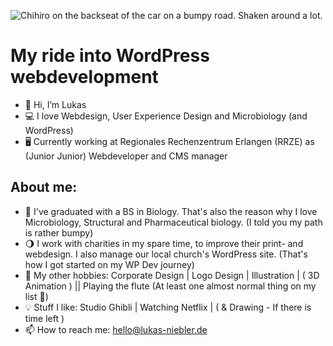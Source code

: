 ![Chihiro on the backseat of the car on a bumpy road. Shaken around a lot.](https://media4.giphy.com/media/Dc4TGF0n3mVVK/giphy.gif?cid=790b76112bf8ddb06bc808a8cb3b22222ddbcda78d715a7e&rid=giphy.gif&ct=g)

# My ride into WordPress webdevelopment

- 👋 Hi, I’m Lukas
- 💻 I love Webdesign, User Experience Design and Microbiology (and WordPress)
- 🖥 Currently working at Regionales Rechenzentrum Erlangen (RRZE) as (Junior Junior) Webdeveloper and CMS manager

## About me:
- 🌱 I've graduated with a BS in Biology. That's also the reason why I love Microbiology, Structural and Pharmaceutical biology. (I told you my path is rather bumpy)
- 🌖 I work with charities in my spare time, to improve their print- and webdesign. I also manage our local church's WordPress site. (That's how I got started on my WP Dev journey)
- 🌊 My other hobbies: Corporate Design | Logo Design | Illustration | ( 3D Animation ) || Playing the flute (At least one almost normal thing on my list 🐷)
- 💡 Stuff I like: Studio Ghibli | Watching Netflix | ( & Drawing - If there is time left )
- 📫 How to reach me: hello@lukas-niebler.de 

<!---
lukasniebler/lukasniebler is a ✨ special ✨ repository because its `README.md` (this file) appears on your GitHub profile.
You can click the Preview link to take a look at your changes.
--->
